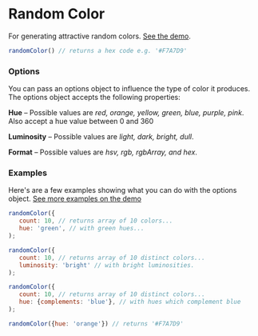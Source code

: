 # Random Color

For generating attractive random colors. [See the demo](https://rawgithub.com/davidmerfield/Random-Color/master/demo/index.html).

```javascript
randomColor() // returns a hex code e.g. '#F7A7D9'
```

### Options

You can pass an options object to influence the type of color it produces. The options object accepts the following properties:

**Hue** – Possible values are *red, orange, yellow, green, blue, purple, pink*. Also accept a hue value between 0 and 360

**Luminosity** – Possible values are *light, dark, bright, dull*.

**Format** – Possible values are *hsv, rgb, rgbArray, and hex*.
 
### Examples

Here's are a few examples showing what you can do with the options object. [See more examples on the demo](https://rawgithub.com/davidmerfield/Random-Color/master/demo/index.html)

```javascript
randomColor({
   count: 10, // returns array of 10 colors...
   hue: 'green', // with green hues...
);

randomColor({
   count: 10, // returns array of 10 distinct colors...
   luminosity: 'bright' // with bright luminosities.
);

randomColor({
   count: 10, // returns array of 10 distinct colors...
   hue: {complements: 'blue'}, // with hues which complement blue
);

randomColor({hue: 'orange'}) // returns '#F7A7D9'
```

